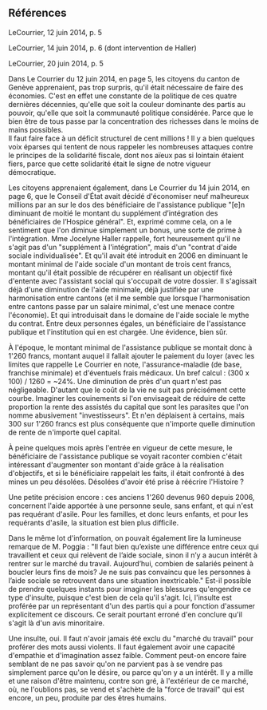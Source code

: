 ## Références

LeCourrier, 12 juin 2014, p. 5

LeCourrier, 14 juin 2014, p. 6 (dont intervention de Haller)

LeCourrier, 20 juin 2014, p. 5

Dans Le Courrier du 12 juin 2014, en page 5, les citoyens du canton de Genève apprenaient, pas trop surpris, qu'il était nécessaire de faire des économies. C'est en effet une constante de la politique de ces quatre dernières décennies, qu'elle que soit la couleur dominante des partis au pouvoir, qu'elle que soit la communauté politique considérée. Parce que le bien être de tous passe par la concentration des richesses dans le moins de mains possibles.   
Il faut faire face à un déficit structurel de cent millions ! Il y a bien quelques voix éparses qui tentent de nous rappeler les nombreuses attaques contre le principes de la solidarité fiscale, dont nos aïeux pas si lointain étaient fiers, parce que cette solidarité était le signe de notre vigueur démocratique.

Les citoyens apprenaient également, dans Le Courrier du 14 juin 2014, en page 6, que le Conseil d'État avait décidé d'économiser neuf malheureux millions par an sur le dos des bénéficiaire de l'assistance publique "[e]n diminuant de moitié le montant du supplément d’intégration des bénéficiaires de l’Hospice général". Et, exprimé comme cela, on a le sentiment que l'on diminue simplement un bonus, une sorte de prime à l'intégration. Mme Jocelyne Haller rappelle, fort heureusement qu'il ne s'agit pas d'un "supplément à l'intégration", mais d'un "contrat d'aide sociale individualisée". Et qu'il avait été introduit en 2006 en diminuant le montant minimal de l'aide sociale d'un montant de trois cent francs, montant qu'il était possible de récupérer en réalisant un objectif fixé d'entente avec l'assistant social qui s'occupait de votre dossier. Il s'agissait déjà d'une diminution de l'aide minimale, déjà justifiée par une harmonisation entre cantons (et il me semble que lorsque l'harmonisation entre cantons passe par un salaire minimal, c'est une menace contre l'économie). Et qui introduisait dans le domaine de l'aide sociale le mythe du contrat. Entre deux personnes égales, un bénéficiaire de l'assistance publique et l'institution qui en est chargée. Une évidence, bien sûr.

À l'époque, le montant minimal de l'assistance publique se montait donc à 1'260 francs, montant auquel il fallait ajouter le paiement du loyer (avec les limites que rappelle Le Courrier en note, l'assurance-maladie (de base, franchise minimale) et d'éventuels frais médicaux. Un bref calcul : (300 x 100) / 1260 = ~24%. Une diminution de près d'un quart n'est pas négligeable. D'autant que le coût de la vie ne suit pas précisément cette courbe. Imaginer les couinements si l'on envisageait de réduire de cette proportion la rente des assistés du capital que sont les parasites que l'on nomme abusivement "investisseurs". Et n'en déplaisent à certains, mais 300 sur 1'260 francs est plus conséquente que n'importe quelle diminution de rente de n'importe quel capital.

À peine quelques mois après l'entrée en vigueur de cette mesure, le bénéficiaire de l'assistance publique se voyait raconter combien c'était intéressant d'augmenter son montant d'aide grâce à la réalisation d'objectifs, et si le bénéficiaire rappelait les faits, il était confronté à des mines un peu désolées. Désolées d'avoir été prise à réécrire l'Histoire ?

Une petite précision encore : ces anciens 1'260 devenus 960 depuis 2006, concernent l'aide apportée à une personne seule, sans enfant, et qui n'est pas requérant d'asile. Pour les familles, et donc leurs enfants, et pour les requérants d'asile, la situation est bien plus difficile.

Dans le même lot d'information, on pouvait également lire la lumineuse remarque de M. Poggia : "Il faut bien qu’existe une différence entre ceux qui travaillent et ceux qui relèvent de l’aide sociale, sinon il n’y a aucun intérêt à rentrer sur le marché du travail. Aujourd’hui, combien de salariés peinent à boucler leurs fins de mois? Je ne suis pas convaincu que les personnes à l’aide sociale se retrouvent dans une situation inextricable." Est-il possible de prendre quelques instants pour imaginer les blessures qu'engendre ce type d'insulte, puisque c'est bien de cela qu'il s'agit. Ici, l'insulte est proférée par un représentant d'un des partis qui a pour fonction d'assumer explicitement ce discours. Ce serait pourtant erroné d'en conclure qu'il s'agit là d'un avis minoritaire.

Une insulte, oui. Il faut n'avoir jamais été exclu du "marché du travail" pour proférer des mots aussi violents. Il faut également avoir une capacité d'empathie et d'imagination assez faible. Comment peut-on encore faire semblant de ne pas savoir qu'on ne parvient pas à se vendre pas simplement parce qu'on le désire, ou parce qu'on y a un intérêt. Il y a mille et une raison d'être maintenu, contre son gré, à l'extérieur de ce marché, où, ne l'oublions pas, se vend et s'achète de la "force de travail" qui est encore, un peu, produite par des êtres humains.
